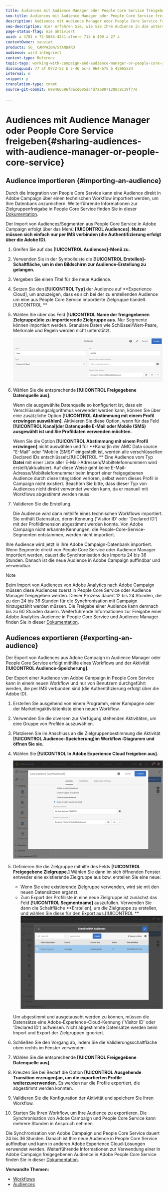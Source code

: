 ```yaml
---
title: Audiences mit Audience Manager oder People Core Service freigeben
seo-title: Audiences mit Audience Manager oder People Core Service freigeben
description: Audiences mit Audience Manager oder People Core Service freigeben
seo-description: Hier erfahren Sie, wie Sie Ihre Audience in die unterschiedlichen Adobe Experience Cloud-Lösungen importieren oder daraus exportieren können.
page-status-flag: nie aktiviert
uuid: a 3701 e 72-5846-4241-afee-d 713 b 499 a 27 a
contentOwner: sauviat
products: SG_ CAMPAIGN/STANDARD
audience: wird integriert
content-type: Referenz
topic-tags: working-with-campaign-and-audience-manager-or-people-core-service
discoiquuid: 77 af 0772-52 b 5-46 bc-a 964-675 b 45965524
internal: n
snippet: y
translation-type: tm+mt
source-git-commit: 698466596fdacd005dc4d72b8071208c8c39f77d

---
```



# Audiences mit Audience Manager oder People Core Service freigeben{#sharing-audiences-with-audience-manager-or-people-core-service}

## Audience importieren {#importing-an-audience}

Durch die Integration von People Core Service kann eine Audience direkt in Adobe Campaign über einen technischen Workflow importiert werden, um Ihre Datenbank anzureichern. Weiterführende Informationen zur Zielgruppenfreigabe in People Core Service finden Sie in dieser [Dokumentation](https://marketing.adobe.com/resources/help/en_US/mcloud/t_publish_audience_segment.html).

Der Import von Audiences/Segmenten aus People Core Service in Adobe Campaign erfolgt über das Menü **[!UICONTROL Audiences]. Nutzer müssen sich einfach nur per IMS verbinden (die Authentifizierung erfolgt über die Adobe ID).**

1. Greifen Sie auf das **[!UICONTROL Audiences]-Menü zu.**
1. Verwenden Sie in der Symbolleiste die **[!UICONTROL Erstellen]-Schaltfläche, um in den Bildschirm zur Audience-Erstellung zu gelangen.**
1. Vergeben Sie einen Titel für die neue Audience.
1. Setzen Sie den **[!UICONTROL Typ]** der Audience auf **Experience Cloud], um anzuzeigen, dass es sich bei der zu erstellenden Audience um eine aus People Core Service importierte Zielgruppe handelt.[!UICONTROL **
1. Wählen Sie über das Feld **[!UICONTROL Name der freigegebenen Zielgruppe]die zu importierende Zielgruppe aus.** Nur Segmente können importiert werden. Granulare Daten wie Schlüssel/Wert-Paare, Merkmale und Regeln werden nicht unterstützt.

   ![](assets/aam_import_audience.png)

1. Wählen Sie die entsprechende **[!UICONTROL Freigegebene Datenquelle aus]**.

   Wenn die ausgewählte Datenquelle so konfiguriert ist, dass ein Verschlüsselungsalgorithmus verwendet werden kann, können Sie über eine zusätzliche Option **[!UICONTROL Abstimmung mit einem Profil erzwingen auswählen]**. Aktivieren Sie diese Option, wenn für das Feld **[!UICONTROL Kanal]der Datenquelle E-Mail oder Mobile (SMS) ausgewählt ist und Sie Profildaten verwenden möchten.**

   Wenn Sie die Option **[!UICONTROL Abstimmung mit einem Profil erzwingen]** nicht auswählen und für **Kanal]in der AMC Data source "E-Mail" oder "Mobile (SMS)" eingestellt ist, werden alle verschlüsselten Declared IDs entschlüsselt.[!UICONTROL ** Eine Audience vom Typ **Datei** mit einer Liste aller E-Mail-Adressen/Mobiltelefonnummern wird erstellt/aktualisiert. Auf diese Weise geht keine E-Mail-Adresse/Mobiltelefonnummer beim Import einer freigegebenen Audience durch diese Integration verloren, selbst wenn dieses Profil in Campaign nicht existiert. Beachten Sie bitte, dass dieser Typ von Audiences nicht direkt verwendet werden kann, da er manuell mit Workflows abgestimmt werden muss.

1. Validieren Sie die Erstellung.

   Die Audience wird dann mithilfe eines technischen Workflows importiert. Sie enthält Datensätze, deren Kennung ('Visitor ID' oder 'Declared ID') mit der Profildimension abgestimmt werden konnte. Von Adobe Campaign nicht erkannte Kennungen, die People-Core-Service-Segmenten entstammen, werden nicht importiert.

Ihre Audience wird jetzt in Ihre Adobe Campaign-Datenbank importiert. Wenn Segmente direkt von People Core Service oder Audience Manager importiert werden, dauert die Synchronisation des Imports 24 bis 36 Stunden. Danach ist die neue Audience in Adobe Campaign auffindbar und verwendbar.

>[!NOTE]
>
>Beim Import von Audiences von Adobe Analytics nach Adobe Campaign müssen diese Audiences zuerst in People Core Service oder Audience Manager freigegeben werden. Dieser Prozess dauert 12 bis 24 Stunden, die zu den 24 bis 36 Stunden für die Synchronisation mit Campaign hinzugezählt werden müssen. Die Freigabe einer Audience kann demnach bis zu 60 Stunden dauern. Weiterführende Informationen zur Freigabe einer Adobe Analytics-Audience in People Core Service und Audience Manager finden Sie in dieser [Dokumentation](https://marketing.adobe.com/resources/help/en_US/mcloud/t_publish_audience_segment.html).

## Audiences exportieren {#exporting-an-audience}

Der Export von Audiences aus Adobe Campaign in Audience Manager oder People Core Service erfolgt mithilfe eines Workflows und der Aktivität **[!UICONTROL Audience-Speicherung].**

Der Export einer Audience von Adobe Campaign in People Core Service kann in einem neuen Workflow und nur von Benutzern durchgeführt werden, die per IMS verbunden sind (die Authentifizierung erfolgt über die Adobe ID).

1. Erstellen Sie ausgehend von einem Programm, einer Kampagne oder der Marketingaktivitätenliste einen neuen Workflow.
1. Verwenden Sie die diversen zur Verfügung stehenden Aktivitäten, um eine Gruppe von Profilen auszuwählen.
1. Platzieren Sie im Anschluss an die Zielgruppenbestimmung die Aktivität **[!UICONTROL Audience-Speicherung]im Workflow-Diagramm und öffnen Sie sie.**
1. Wählen Sie **[!UICONTROL In Adobe Experience Cloud freigeben aus]**.

   ![](assets/aam_save_audience_activity.png)

1. Definieren Sie die Zielgruppe mithilfe des Felds **[!UICONTROL Freigegebene Zielgruppe.]** Wählen Sie dann im sich öffnenden Fenster entweder eine existierende Zielgruppe aus bzw. erstellen Sie eine neue:

   * Wenn Sie eine existierende Zielgruppe verwenden, wird sie mit den neuen Datensätzen ergänzt.
   * Zum Export der Profilliste in eine neue Zielgruppe ist zunächst das Feld **[!UICONTROL Segmentname]** auszufüllen. Verwenden Sie dann die Schaltfläche **Erstellen], um die Zielgruppe zu erstellen, und wählen Sie diese für den Export aus.[!UICONTROL **
   ![](assets/aam_save_audience_segment_picker.png)

   Um abgestimmt und ausgetauscht werden zu können, müssen die Datensätze eine Adobe-Experience-Cloud-Kennung ('Visitor ID' oder 'Declared ID') aufweisen. Nicht abgestimmte Datensätze werden beim Import und Export der Zielgruppen ignoriert.

1. Schließen Sie den Vorgang ab, indem Sie die Validierungsschaltfläche oben rechts im Fenster verwenden.
1. Wählen Sie die entsprechende **[!UICONTROL Freigegebene Datenquelle aus]**.
1. Kreuzen Sie bei Bedarf die Option **[!UICONTROL Ausgehende Transition erzeugen]an, um die exportierten Profile weiterzuverwenden.** Es werden nur die Profile exportiert, die abgestimmt werden konnten.
1. Validieren Sie die Konfiguration der Aktivität und speichern Sie Ihren Workflow.
1. Starten Sie Ihren Workflow, um Ihre Audience zu exportieren. Die Synchronisation von Adobe Campaign und People Core Service kann mehrere Stunden in Anspruch nehmen.

Die Synchronisation von Adobe Campaign und People Core Service dauert 24 bis 36 Stunden. Danach ist Ihre neue Audience in People Core Service auffindbar und kann in anderen Adobe Experience Cloud-Lösungen verwendet werden. Weiterführende Informationen zur Verwendung einer in Adobe Campaign freigegebenen Audience in Adobe People Core Service finden Sie in dieser [Dokumentation](https://marketing.adobe.com/resources/help/en_US/mcloud/t_audience_create.html).

**Verwandte Themen:**

* [Workflows](../../automating/using/workflow-data-and-processes.md)
* [Audiences](../../audiences/using/about-audiences.md)

